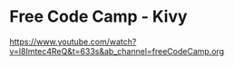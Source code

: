 # Free Code Camp - Kivy
https://www.youtube.com/watch?v=l8Imtec4ReQ&t=633s&ab_channel=freeCodeCamp.org